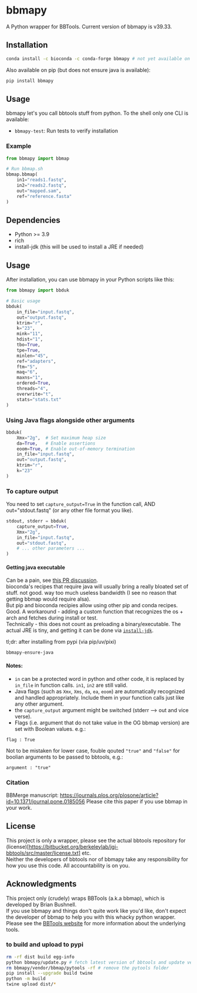 # bbmapy

A Python wrapper for BBTools.
Current version of bbmapy is v39.33.

## Installation

```bash
conda install -c bioconda -c conda-forge bbmapy # not yet available on conda-forge
```  
Also available on pip (but does not ensure java is available):
```bash
pip install bbmapy
```

## Usage

bbmapy let's you call bbtools stuff from python. To the shell only one CLI is available:  
- `bbmapy-test`: Run tests to verify installation

### Example

```python
from bbmapy import bbmap

# Run bbmap.sh
bbmap.bbmap(
    in1="reads1.fastq",
    in2="reads2.fastq",
    out="mapped.sam",
    ref="reference.fasta"
)
```

## Dependencies

- Python >= 3.9
- rich
- install-jdk (this will be used to install a JRE if needed)

## Usage

After installation, you can use bbmapy in your Python scripts like this:

```python
from bbmapy import bbduk

# Basic usage
bbduk(
    in_file="input.fastq",
    out="output.fastq",
    ktrim="r",
    k="23",
    mink="11",
    hdist="1",
    tbo=True,
    tpe=True,
    minlen="45",
    ref="adapters",
    ftm="5",
    maq="6",
    maxns="1",
    ordered=True,
    threads="4",
    overwrite="t",
    stats="stats.txt"
)
```
### Using Java flags alongside other arguments
```python
bbduk(
    Xmx="2g",  # Set maximum heap size
    da=True,   # Enable assertions
    eoom=True, # Enable out-of-memory termination
    in_file="input.fastq",
    out="output.fastq",
    ktrim="r",
    k="23"
)
```

### To capture output
You need to set `capture_output=True` in the function call, AND out="stdout.fastq" (or any other file format you like). 
```python
stdout, stderr = bbduk(
    capture_output=True,
    Xmx="2g",
    in_file="input.fastq",
    out="stdout.fastq",
    # ... other parameters ...
)
```

#### Getting java executable
Can be a pain, see [this PR discussion](https://github.com/conda-forge/staged-recipes/pull/29085).  
bioconda's recipes that require java will usually bring a really bloated set of stuff. not good. way too much useless bandwidth (I see no reason that getting bbmap would require alsa).  
But pip and bioconda recipies allow using other pip and conda recipes. Good. A workaround - adding a custom function that recognizes the os + arch and fetches during install or test.  
Technically - this does not count as preloading a binary/executable. The actual JRE is tiny, and getting it can be done via [`install-jdk`](https://pypi.org/project/install-jdk/).  

tl;dr: after installing from pypi (via pip/uv/pixi)
```
bbmapy-ensure-java
```  


#### Notes:
 * `in` can be a protected word in python and other code, it is replaced by `in_file` in function calls. `in1`, `in2` are still valid.
 * Java flags (such as `Xmx`, `Xms`, `da`, `ea`, `eoom`) are automatically recognized and handled appropriately. Include them in your function calls just like any other argument.
 * the `capture_output` argument might be switched (stderr --> out and vice verse). 
 * Flags (i.e. argument that do not take value in the OG bbmap version) are set with Boolean values. e.g.:
 ``` 
 flag : True
 ```
 Not to be mistaken for lower case, fouble qouted `"true"` and `"false"` for boolian arguments to be passed to bbtools, e.g.:
 ```
 argument : "true"
 ```
 
### Citation
BBMerge manuscript: https://journals.plos.org/plosone/article?id=10.1371/journal.pone.0185056
Please cite this paper if you use bbmap in your work.



## License

This project is only a wrapper, please see the actual bbtools repository for (license)[https://bitbucket.org/berkeleylab/jgi-bbtools/src/master/license.txt] etc.  
Neither the developers of bbtools nor of bbmapy take any responsibility for how you use this code. All accountability is on you.

## Acknowledgments

This project only (crudely) wraps BBTools (a.k.a bbmap), which is developed by Brian Bushnell.  
If you use bbmapy and things don't quite work like you'd like, don't expect the developer of bbmap to help you with this whacky python wrapper.  
Please see the [BBTools website](https://jgi.doe.gov/data-and-tools/bbtools/) for more information about the underlying tools.  


### to build and upload to pypi

```bash
rm -rf dist build egg-info
python bbmapy/update.py # fetch latest version of bbtools and update version in pyproject.toml
rm bbmapy/vendor/bbmap/pytools -rf # remove the pytools folder
pip install --upgrade build twine
python -m build
twine upload dist/*

```
